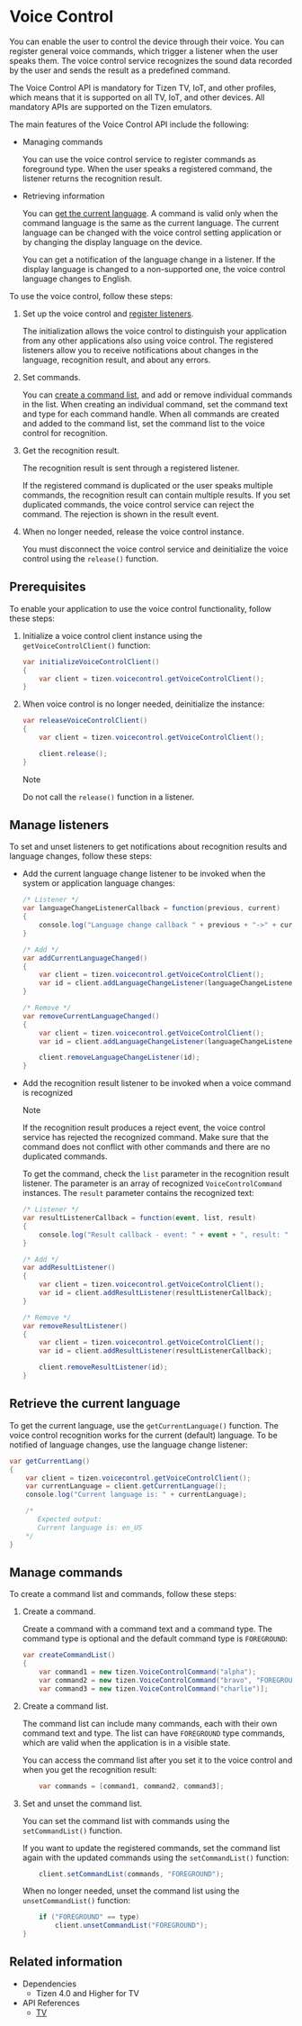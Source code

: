 # Voice Control

You can enable the user to control the device through their voice. You can register general voice commands, which trigger a listener when the user speaks them. The voice control service recognizes the sound data recorded by the user and sends the result as a predefined command.

The Voice Control API is mandatory for Tizen TV, IoT, and other profiles, which means that it is supported on all TV, IoT, and other devices. All mandatory APIs are supported on the Tizen emulators.

The main features of the Voice Control API include the following:

- Managing commands

  You can use the voice control service to register commands as foreground type. When the user speaks a registered command, the listener returns the recognition result.

- Retrieving information

  You can [get the current language](#info). A command is valid only when the command language is the same as the current language. The current language can be changed with the voice control setting application or by changing the display language on the device.

  You can get a notification of the language change in a listener. If the display language is changed to a non-supported one, the voice control language changes to English.


To use the voice control, follow these steps:


1. Set up the voice control and [register listeners](#callback).

   The initialization allows the voice control to distinguish your application from any other applications also using voice control. The registered listeners allow you to receive notifications about changes in the language, recognition result, and about any errors.

2. Set commands.

   You can [create a command list](#commands), and add or remove individual commands in the list. When creating an individual command, set the command text and type for each command handle. When all commands are created and added to the command list, set the command list to the voice control for recognition.

3. Get the recognition result.

   The recognition result is sent through a registered listener.

   If the registered command is duplicated or the user speaks multiple commands, the recognition result can contain multiple results. If you set duplicated commands, the voice control service can reject the command. The rejection is shown in the result event.

4. When no longer needed, release the voice control instance.

   You must disconnect the voice control service and deinitialize the voice control using the `release()` function.

## Prerequisites

   To enable your application to use the voice control functionality, follow these steps:

   1. Initialize a voice control client instance using the `getVoiceControlClient()` function:

      ```csharp
      var initializeVoiceControlClient()
      {
          var client = tizen.voicecontrol.getVoiceControlClient();
      }
      ```

   2. When voice control is no longer needed, deinitialize the instance:

      ```csharp
      var releaseVoiceControlClient()
      {
          var client = tizen.voicecontrol.getVoiceControlClient();

          client.release();
      }
      ```

      > [!NOTE]
      > Do not call the `release()` function in a listener.

<a name="callback"></a>
## Manage listeners
To set and unset listeners to get notifications about recognition results and language changes, follow these steps:


* Add the current language change listener to be invoked when the system or application language changes:

   ```csharp
   /* Listener */
   var languageChangeListenerCallback = function(previous, current)
   {
       console.log("Language change callback " + previous + "->" + current);
   }

   /* Add */
   var addCurrentLanguageChanged()
   {
       var client = tizen.voicecontrol.getVoiceControlClient();
       var id = client.addLanguageChangeListener(languageChangeListenerCallback);
   }

   /* Remove */
   var removeCurrentLanguageChanged()
   {
       var client = tizen.voicecontrol.getVoiceControlClient();
       var id = client.addLanguageChangeListener(languageChangeListenerCallback);

       client.removeLanguageChangeListener(id);
   }
   ```

* Add the recognition result listener to be invoked when a voice command is recognized

   > [!NOTE]
   >   If the recognition result produces a reject event, the voice control service has rejected the recognized command. Make sure that the command does not conflict with other commands and there are no duplicated commands.

   To get the command, check the `list` parameter in the recognition result listener. The parameter is an array of recognized `VoiceControlCommand` instances. The `result` parameter contains the recognized text:

   ```csharp
   /* Listener */
   var resultListenerCallback = function(event, list, result)
   {
       console.log("Result callback - event: " + event + ", result: " + result);
   }

   /* Add */
   var addResultListener()
   {
       var client = tizen.voicecontrol.getVoiceControlClient();
       var id = client.addResultListener(resultListenerCallback);
   }

   /* Remove */
   var removeResultListener()
   {
       var client = tizen.voicecontrol.getVoiceControlClient();
       var id = client.addResultListener(resultListenerCallback);

       client.removeResultListener(id);
   }
   ```

<a name="info"></a>
## Retrieve the current language

To get the current language, use the `getCurrentLanguage()` function. The voice control recognition works for the current (default) language. To be notified of language changes, use the language change listener:

```csharp
var getCurrentLang()
{
    var client = tizen.voicecontrol.getVoiceControlClient();
    var currentLanguage = client.getCurrentLanguage();
    console.log("Current language is: " + currentLanguage);

    /*
       Expected output:
       Current language is: en_US
    */
}
```

<a name="commands"></a>
## Manage commands

To create a command list and commands, follow these steps:

1. Create a command.  

   Create a command with a command text and a command type. The command type is optional and the default command type is <code>FOREGROUND</code>:
   ```csharp
   var createCommandList()
   {
       var command1 = new tizen.VoiceControlCommand("alpha");
       var command2 = new tizen.VoiceControlCommand("bravo", "FOREGROUND");
       var command3 = new tizen.VoiceControlCommand("charlie")];
   ```

2. Create a command list.  

   The command list can include many commands, each with their own command text and type. The list can have <code>FOREGROUND</code> type commands, which are valid when the application is in a visible state.

   You can access the command list after you set it to the voice control and when you get the recognition result:
   ```csharp
       var commands = [command1, command2, command3];
   ```

3. Set and unset the command list.  

   You can set the command list with commands using the `setCommandList()` function.

   If you want to update the registered commands, set the command list again with the updated commands using the `setCommandList()` function:

   ```csharp
       client.setCommandList(commands, "FOREGROUND");
   ```

   When no longer needed, unset the command list using the `unsetCommandList()` function:  
   ```csharp
       if ("FOREGROUND" == type)
           client.unsetCommandList("FOREGROUND");
   }
   ```

## Related information
* Dependencies
  - Tizen 4.0 and Higher for TV
* API References
  - [TV](../../api/latest/device_api/tv/tizen/voicecontrol.html)
